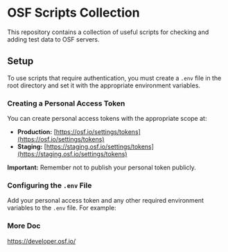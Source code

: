 # OSF Scripts Collection

This repository contains a collection of useful scripts for checking and adding test data to OSF servers.

## Setup

To use scripts that require authentication, you must create a `.env` file in the root directory and set it with the appropriate environment variables.

### Creating a Personal Access Token

You can create personal access tokens with the appropriate scope at:

- **Production:** [https://osf.io/settings/tokens](https://osf.io/settings/tokens)
- **Staging:** [https://staging.osf.io/settings/tokens](https://staging.osf.io/settings/tokens)

**Important:** Remember not to publish your personal token publicly.

### Configuring the `.env` File

Add your personal access token and any other required environment variables to the `.env` file. For example:


### More Doc

https://developer.osf.io/